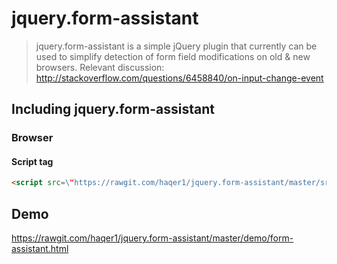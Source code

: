 # jquery.form-assistant

> jquery.form-assistant is a simple jQuery plugin that currently can be used to simplify detection of form field modifications on old & new browsers. Relevant discussion: http://stackoverflow.com/questions/6458840/on-input-change-event

## Including jquery.form-assistant

### Browser

#### Script tag

```html
<script src=\"https://rawgit.com/haqer1/jquery.form-assistant/master/src/jquery.FormAssistant.js\"></script>
```

## Demo
https://rawgit.com/haqer1/jquery.form-assistant/master/demo/form-assistant.html
